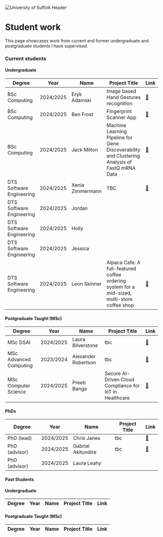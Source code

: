 ![University of Suffolk Header](https://github.com/user-attachments/assets/040dcc4b-4624-4e3f-bacd-c98e55f16444)

# Student work

This page showcases work from current and former undergraduate and postgraduate students I have supervised.

### Current students
####  Undergraduate
|Degree           | Year         |Name          | Project Title                            | Link      |
|------------------|-------------|---------------|-----------------------------------------|---------------|
|BSc Computing    | 2024/2025    | Eryk Adamski  | Image based Hand Gestures recognition    |[🔗](URL)  |
|BSc Computing    | 2024/2025    | Ben Frost     | Fingerprint Scanner App                  |[🔗](URL)   |
|BSc Computing    | 2024/2025    | Jack Milton   | Machine Learning Pipeline for Gene Discoverability and Clustering Analysis of FastQ mRNA Data |[🔗](URL)  |
|DTS Software Engineering | 2024/2025  | Xenia Zimmermann | TBC       |[🔗](URL)   |
|DTS Software Engineering | 2024/2025  | Jordan
|DTS Software Engineering | 2024/2025  | Holly
|DTS Software Engineering | 2024/2025  | Jessica
|DTS Software Engineering | 2024/2025  | Leon Skinner | Alpaca Cafe: A full-featured coffee ordering system for a mid-sized, multi-store coffee shop | [🔗](https://github.com/TidalCub/Alpaca-Cafe)  |


 
#### Postgraduate Taught (MSc)
|Degree           | Year         |Name          | Project Title                            | Link      |
|-----------------|--------------|--------------|------------------------------------------|--------------|
|MSc DSAI               | 2024/2025    | Laura Bilverstone   | tbc    |[🔗](URL)  |
|MSc Advanced Computing | 2023/2024    | Alexander Robertson | tbc    |[🔗](URL)  |
|MSc Computer Science   | 2024/2025    | Preeti Banga        | Secure AI-Driven Cloud Compliance for IoT in Healthcare    |[🔗](URL)  |



#### PhDs
|Degree           | Year         |Name          | Project Title                            | Link      |
|-----------------|--------------|--------------|------------------------------------------|---------------|
|PhD (lead)     | 2024/2025    | Chris Janes         | tbc    |[🔗](URL)  |
|PhD (advisor)  | 2024/2025    | Gabriel Akitundire  | tbc    |[🔗](URL)  |
|PhD (advisor)  | 2024/2025    | Laura Leahy

#### Past Students

####  Undergraduate
|Degree           | Year         |Name          | Project Title                            | Link      |
|------------------|-------------|--------------|------------------------------------------|---------------|

#### Postgraduate Taught (MSc)
|Degree           | Year         |Name          | Project Title                            | Link      |
|-----------------|--------------|--------------|------------------------------------------|--------------|

